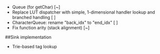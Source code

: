 - Queue (for getChar) [~]
- Replace LUT dispatcher with simple, 1-dimensional handler lookup and branched handling [ ]
- CharacterQueue: rename "back_idx" to "end_idx" [ ]
- Fix function arity (stack alignment) [~]

##Sink implementation
- Trie-based tag lookup
